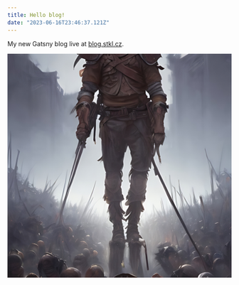 ```yaml
---
title: Hello blog!
date: "2023-06-16T23:46:37.121Z"
---
```


My new Gatsny blog live at [blog.stkl.cz](http://blog.stkl.cz/).


![Headless fighter entering Northrend](./IMG_2384.JPG)